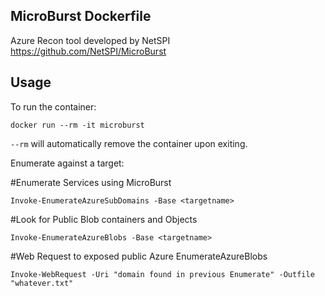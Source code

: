 ## MicroBurst Dockerfile

Azure Recon tool developed by NetSPI https://github.com/NetSPI/MicroBurst

## Usage
To run the container:

`docker run --rm -it microburst` 

`--rm` will automatically remove the container upon exiting.

Enumerate against a target:

#Enumerate Services using MicroBurst

`Invoke-EnumerateAzureSubDomains -Base <targetname>`

#Look for Public Blob containers and Objects

`Invoke-EnumerateAzureBlobs -Base <targetname>`

#Web Request to exposed public Azure EnumerateAzureBlobs

`Invoke-WebRequest -Uri "domain found in previous Enumerate" -Outfile "whatever.txt"`

